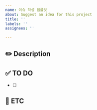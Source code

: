 ```yaml
---
name: 이슈 작성 템플릿
about: Suggest an idea for this project
title: ''
labels: ''
assignees: ''

---
```


## ✏️ Description


## ✅ TO DO
- [ ] 

## 🔴 ETC
